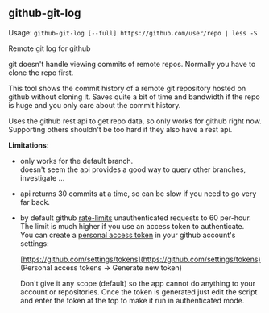 
## github-git-log

Usage:  `github-git-log [--full] https://github.com/user/repo | less -S`

Remote git log for github

git doesn't handle viewing commits of remote repos. Normally you have to clone the repo first.

This tool shows the commit history of a remote git repository hosted on github without cloning it.
Saves quite a bit of time and bandwidth if the repo is huge and you only care about the commit
history.

Uses the github rest api to get repo data, so only works for github right now.
Supporting others shouldn't be too hard if they also have a rest api.

**Limitations:**
- only works for the default branch.  
  doesn't seem the api provides a good way to query other branches, investigate ...
- api returns 30 commits at a time, so can be slow if you need to go very far back.
- by default github [rate-limits](https://docs.github.com/en/rest/overview/resources-in-the-rest-api#rate-limiting)
  unauthenticated requests to 60 per-hour.  
  The limit is much higher if you use an access token to authenticate.  
  You can create a [personal access token](https://docs.github.com/en/authentication/keeping-your-account-and-data-secure/creating-a-personal-access-token)
  in your github account's settings:
  
    [https://github.com/settings/tokens](https://github.com/settings/tokens)     (Personal access tokens -> Generate new token)
  
  Don't give it any scope (default) so the app cannot do anything to your account or
  repositories. Once the token is generated just edit the script and enter the token at
  the top to make it run in authenticated mode.
